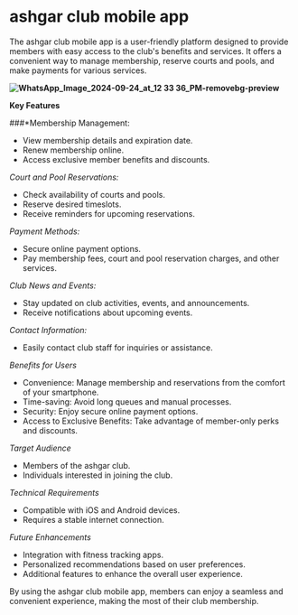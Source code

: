# ashgar club mobile app

The ashgar club mobile app is a user-friendly platform designed to provide members with easy access to the club's benefits and services. It offers a convenient way to manage membership, reserve courts and pools, and make payments for various services.

**![WhatsApp_Image_2024-09-24_at_12 33 36_PM-removebg-preview](https://github.com/user-attachments/assets/5dc4b5d0-5f86-454e-ae3a-1f291427eb76)** 

**Key Features**

###*Membership Management:

* View membership details and expiration date.
* Renew membership online.
* Access exclusive member benefits and discounts.

*Court and Pool Reservations:*

* Check availability of courts and pools.
* Reserve desired timeslots.
* Receive reminders for upcoming reservations.

*Payment Methods:*

* Secure online payment options.
* Pay membership fees, court and pool reservation charges, and other services.

*Club News and Events:*

* Stay updated on club activities, events, and announcements.
* Receive notifications about upcoming events.

*Contact Information:*

* Easily contact club staff for inquiries or assistance.

*Benefits for Users*

* Convenience: Manage membership and reservations from the comfort of your smartphone.
* Time-saving: Avoid long queues and manual processes.
* Security: Enjoy secure online payment options.
* Access to Exclusive Benefits: Take advantage of member-only perks and discounts.

*Target Audience*

* Members of the ashgar club.
* Individuals interested in joining the club.

*Technical Requirements*

* Compatible with iOS and Android devices.
* Requires a stable internet connection.

*Future Enhancements*

* Integration with fitness tracking apps.
* Personalized recommendations based on user preferences.
* Additional features to enhance the overall user experience.

By using the ashgar club mobile app, members can enjoy a seamless and convenient experience, making the most of their club membership.
